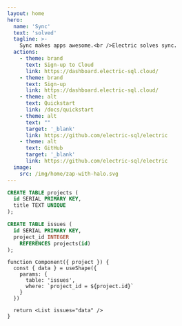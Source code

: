 ```yaml
---
layout: home
hero:
  name: 'Sync'
  text: 'solved'
  tagline: >-
    Sync makes apps awesome.<br />Electric solves sync.
  actions:
    - theme: brand
      text: Sign-up to Cloud
      link: https://dashboard.electric-sql.cloud/
    - theme: brand
      text: Sign-up
      link: https://dashboard.electric-sql.cloud/
    - theme: alt
      text: Quickstart
      link: /docs/quickstart
    - theme: alt
      text: "​"
      target: '_blank'
      link: https://github.com/electric-sql/electric
    - theme: alt
      text: GitHub
      target: '_blank'
      link: https://github.com/electric-sql/electric
  image:
    src: /img/home/zap-with-halo.svg
---
```


<script setup>
import { onMounted } from 'vue'

import {
  BackedBySection,
  GetStartedStrap,
  LatestNewsSection,
  NoSilosStrap,
  OpenSourceSection,
  PGliteStrap,
  ScalesToSection,
  SolvesSyncSection,
  SyncAwesomeSection,
  UsedBySection,
  WorksWithSection
} from './src/components/home'

onMounted(() => {
  if (typeof window !== 'undefined' && document.querySelector) {
    document.querySelectorAll('.actions a[href^="https://github.com"]').forEach((link) => {
      if (!link.querySelector('.vpi-social-github')) {
        const icon = document.createElement('span')
        icon.classList.add('vpi-social-github')

        link.prepend(icon)
      }
    })
  }
})
</script>

<div data-template="true" class="hidden" id="works-with-sql-template">

```sql
CREATE TABLE projects (
  id SERIAL PRIMARY KEY,
  title TEXT UNIQUE
);

CREATE TABLE issues (
  id SERIAL PRIMARY KEY,
  project_id INTEGER
    REFERENCES projects(id)
);
```

</div>
<div data-template="true" class="hidden" id="works-with-tsx-template">

```tsx
function Component({ project }) {
  const { data } = useShape({
    params: {
      table: 'issues',
      where: `project_id = ${project.id}`
    }
  })

  return <List issues="data" />
}
```

</div>

<SyncAwesomeSection />
<SolvesSyncSection />
<WorksWithSection />
<ScalesToSection />
<NoSilosStrap />
<UsedBySection />
<BackedBySection />
<OpenSourceSection />
<PGliteStrap />
<LatestNewsSection />
<GetStartedStrap />
